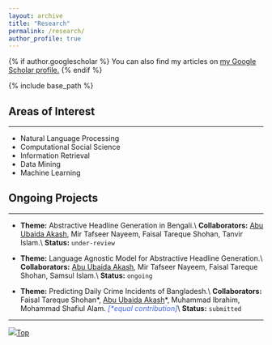 ```yaml
---
layout: archive
title: "Research"
permalink: /research/
author_profile: true
---
```


{% if author.googlescholar %}
  You can also find my articles on <u><a href="{{author.googlescholar}}">my Google Scholar profile</a>.</u>
{% endif %}

{% include base_path %}

## Areas of Interest

---

* Natural Language Processing
* Computational Social Science
* Information Retrieval
* Data Mining
* Machine Learning

## Ongoing Projects

---

<!-- Systems for automatically creating headlines might help editors come up with catchy titles that would draw readers or visitors. However, due to the lack of adequate parallel data for low-resource languages like Bengali and the lack of ideal methods to develop a system for headline generation using pre-trained language models, particularly for lengthy news articles, the performance of headline generation systems remains challenging. In order to overcome these difficulties, we offer a sizable dataset in Bengali and use our innovative approach to enhance the headlines that are created. -->
* **Theme:** Abstractive Headline Generation in Bengali.\\
**Collaborators:** <ins>Abu Ubaida Akash</ins>, Mir Tafseer Nayeem, Faisal Tareque Shohan, Tanvir Islam.\\
**Status:** `under-review`

* **Theme:** Language Agnostic Model for Abstractive Headline Generation.\\
**Collaborators:** <ins>Abu Ubaida Akash</ins>, Mir Tafseer Nayeem, Faisal Tareque Shohan, Samsul Islam.\\
**Status:** `ongoing`

* **Theme:** Predicting Daily Crime Incidents of Bangladesh.\\
**Collaborators:** Faisal Tareque Shohan\*, <ins>Abu Ubaida Akash</ins>\*, Muhammad Ibrahim, Mohammad Shafiul Alam. <span style="color:RoyalBlue">_[*equal contribution]_</span>\\
**Status:** `submitted`


<!-- ## Publications

--- -->

<!-- * **Title:** Crime Incident Prediction of Bangladesh.\\
**Authors:** Faisal Tareque Shohan\*, <ins>Abu Ubaida Akash</ins>\*, Muhammad Ibrahim, Mohammad Shafiul Alam. <span style="color:RoyalBlue">_[*equal contribution]_</span>\\
**Journal:** Forensic Science International: Digital Investigation, [FSIDIIN, Elsevier-2022](https://www.sciencedirect.com/journal/forensic-science-international-digital-investigation).\\
**Status:** `under-review` -->

<!-- {% for post in site.research reversed %}
  {% include archive-single.html %}
{% endfor %} -->

---

[<img src="https://img.icons8.com/emoji/24/000000/up-arrow-emoji.png"/>](https://abuubaida.github.io/research/#)[Top](https://abuubaida.github.io/research/#)